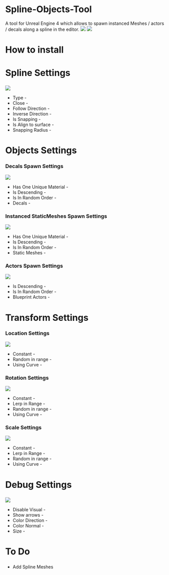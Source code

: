 # Spline-Objects-Tool
A tool for Unreal Engine 4 which allows to spawn instanced Meshes / actors / decals along a spline in the editor.
![](https://github.com/Louis1351/Spline-Objects-Tool/blob/master/Images/pres.PNG)
![](https://github.com/Louis1351/Spline-Objects-Tool/blob/master/Images/pres2.PNG)

# How to install<h3>
 
# Spline Settings<h3>
![](https://github.com/Louis1351/Spline-Objects-Tool/blob/master/Images/Spline_Settings.PNG)
* Type -
* Close -
* Follow Direction -
* Inverse Direction -
* Is Snapping -
* Is Align to surface -
* Snapping Radius -
 
# Objects Settings<h3>
 
### Decals Spawn Settings
![](https://github.com/Louis1351/Spline-Objects-Tool/blob/master/Images/Decals_Settings.PNG)
* Has One Unique Material -
* Is Descending -
* Is In Random Order -
* Decals -
 
### Instanced StaticMeshes Spawn Settings
![](https://github.com/Louis1351/Spline-Objects-Tool/blob/master/Images/InstancedStaticMeshes_Settings.PNG)
* Has One Unique Material -
* Is Descending -
* Is In Random Order -
* Static Meshes -
 
### Actors Spawn Settings
![](https://github.com/Louis1351/Spline-Objects-Tool/blob/master/Images/Actors_Settings.PNG)
* Is Descending -
* Is In Random Order -
* Blueprint Actors -

# Transform Settings<h3>
 
### Location Settings
![](https://github.com/Louis1351/Spline-Objects-Tool/blob/master/Images/Location_Settings.PNG)
* Constant -
* Random in range -
* Using Curve -
 
### Rotation Settings
![](https://github.com/Louis1351/Spline-Objects-Tool/blob/master/Images/Rotation_Settings.PNG)
* Constant -
* Lerp in Range -
* Random in range -
* Using Curve -

### Scale Settings
![](https://github.com/Louis1351/Spline-Objects-Tool/blob/master/Images/Scale_Settings.PNG)
* Constant -
* Lerp in Range -
* Random in range -
* Using Curve -

# Debug Settings<h3>
![](https://github.com/Louis1351/Spline-Objects-Tool/blob/master/Images/Debug_Settings.PNG)
* Disable Visual -
* Show arrows -
* Color Direction -
* Color Normal -
* Size -
 
# To Do<h3>
* Add Spline Meshes
